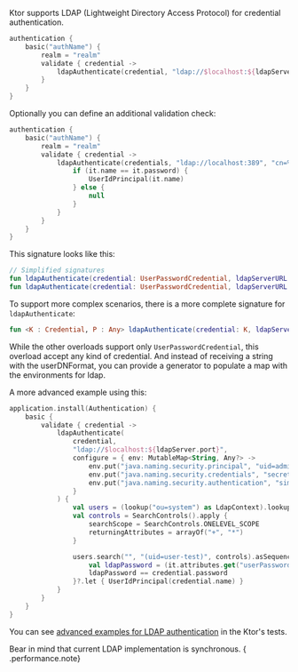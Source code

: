 [//]: # (title: LDAP)

<include src="lib.md" include-id="outdated_warning"/>

Ktor supports LDAP (Lightweight Directory Access Protocol) for credential authentication.

```kotlin
authentication {
    basic("authName") {
        realm = "realm"
        validate { credential ->
            ldapAuthenticate(credential, "ldap://$localhost:${ldapServer.port}", "uid=%s,ou=system")
        }
    }
}
```

Optionally you can define an additional validation check:
```kotlin
authentication {
    basic("authName") { 
        realm = "realm"
        validate { credential ->
            ldapAuthenticate(credentials, "ldap://localhost:389", "cn=%s ou=users") {
                if (it.name == it.password) {
                    UserIdPrincipal(it.name)
                } else {
                    null
                }
            }
        }
    }
}
```

This signature looks like this:

```kotlin
// Simplified signatures
fun ldapAuthenticate(credential: UserPasswordCredential, ldapServerURL: String, userDNFormat: String): UserIdPrincipal?
fun ldapAuthenticate(credential: UserPasswordCredential, ldapServerURL: String, userDNFormat: String, validate: InitialDirContext.(UserPasswordCredential) -> UserIdPrincipal?): UserIdPrincipal?
```

To support more complex scenarios, there is a more complete signature for `ldapAuthenticate`:

```kotlin
fun <K : Credential, P : Any> ldapAuthenticate(credential: K, ldapServerURL: String, ldapEnvironmentBuilder: (MutableMap<String, Any?>) -> Unit = {}, doVerify: InitialDirContext.(K) -> P?): P?
```

While the other overloads support only `UserPasswordCredential`, this overload accept any kind of credential. And instead of receiving a string with the userDNFormat, you can provide a generator
to populate a map with the environments for ldap.

A more advanced example using this:

```kotlin
application.install(Authentication) {
    basic {
        validate { credential ->
            ldapAuthenticate(
                credential,
                "ldap://$localhost:${ldapServer.port}",
                configure = { env: MutableMap<String, Any?> -> 
                    env.put("java.naming.security.principal", "uid=admin,ou=system")
                    env.put("java.naming.security.credentials", "secret")
                    env.put("java.naming.security.authentication", "simple")
                }
            ) {
                val users = (lookup("ou=system") as LdapContext).lookup("ou=users") as LdapContext
                val controls = SearchControls().apply {
                    searchScope = SearchControls.ONELEVEL_SCOPE
                    returningAttributes = arrayOf("+", "*")
                }

                users.search("", "(uid=user-test)", controls).asSequence().firstOrNull {
                    val ldapPassword = (it.attributes.get("userPassword")?.get() as ByteArray?)?.toString(Charsets.ISO_8859_1)
                    ldapPassword == credential.password
                }?.let { UserIdPrincipal(credential.name) }
            }
        }
    }
}
```

You can see [advanced examples for LDAP authentication](https://github.com/ktorio/ktor/blob/master/ktor-features/ktor-auth-ldap/test/io/ktor/tests/auth/ldap/LdapAuthTest.kt) in the Ktor's tests.



Bear in mind that current LDAP implementation is synchronous.
{ .performance.note}